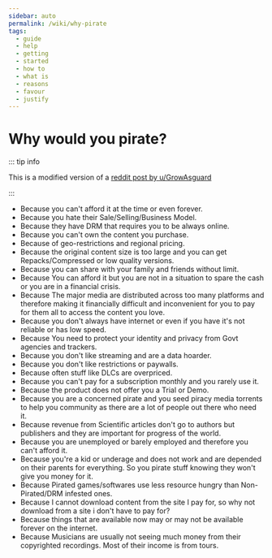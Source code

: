 ```yaml
---
sidebar: auto
permalink: /wiki/why-pirate
tags:
  - guide
  - help
  - getting
  - started
  - how to
  - what is
  - reasons
  - favour
  - justify
---
```


# Why would you pirate?

::: tip info

This is a modified version of a [reddit post by u/GrowAsguard](https://www.reddit.com/r/Piracy/comments/givl0o/why_do_we_pirate_almost_all_reasons_found)

:::

- Because you can't afford it at the time or even forever.
- Because you hate their Sale/Selling/Business Model.
- Because they have DRM that requires you to be always online.
- Because you can't own the content you purchase.
- Because of geo-restrictions and regional pricing.
- Because the original content size is too large and you can get Repacks/Compressed or low quality versions.
- Because you can share with your family and friends without limit.
- Because You can afford it but you are not in a situation to spare the cash or you are in a financial crisis.
- Because The major media are distributed across too many platforms and therefore making it financially difficult and inconvenient for you to pay for them all to access the content you love.
- Because you don't always have internet or even if you have it's not reliable or has low speed.
- Because You need to protect your identity and privacy from Govt agencies and trackers.
- Because you don't like streaming and are a data hoarder.
- Because you don't like restrictions or paywalls.
- Because often stuff like DLCs are overpriced.
- Because you can't pay for a subscription monthly and you rarely use it.
- Because the product does not offer you a Trial or Demo.
- Because you are a concerned pirate and you seed piracy media torrents to help you community as there are a lot of people out there who need it.
- Because revenue from Scientific articles don't go to authors but publishers and they are important for progress of the world.
- Because you are unemployed or barely employed and therefore you can't afford it.
- Because you're a kid or underage and does not work and are depended on their parents for everything. So you pirate stuff knowing they won't give you money for it.
- Because Pirated games/softwares use less resource hungry than Non-Pirated/DRM infested ones.
- Because I cannot download content from the site I pay for, so why not download from a site i don't have to pay for?
- Because things that are available now may or may not be available forever on the internet.
- Because Musicians are usually not seeing much money from their copyrighted recordings. Most of their income is from tours.
